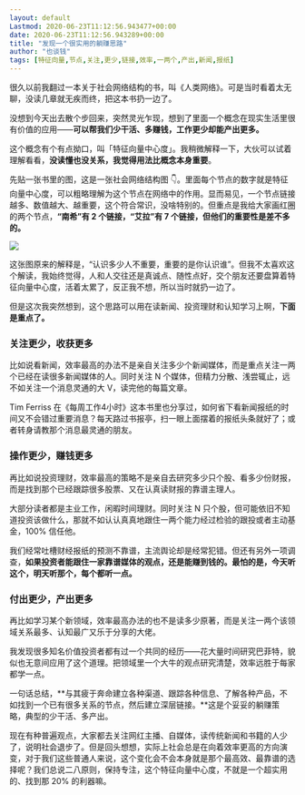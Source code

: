 ```yaml
---
layout: default
Lastmod: 2020-06-23T11:12:56.943477+00:00
date: 2020-06-23T11:12:56.943289+00:00
title: "发现一个很实用的躺赚思路"
author: "也谈钱"
tags: [特征向量,节点,关注,更少,链接,效率,一两个,产出,新闻,报纸]
---
```


很久以前我翻过一本关于社会网络结构的书，叫《人类网络》。可是当时看着太无聊，没读几章就无疾而终，把这本书扔一边了。

没想到今天出去散个步回来，突然灵光乍现，想到了里面一个概念在现实生活里很有价值的应用——**可以帮我们少干活、多赚钱，工作更少却能产出更多。**

这个概念有个有点拗口，叫「特征向量中心度」。我稍微解释一下，大伙可以试着理解看看，**没读懂也没关系，我觉得用法比概念本身重要**。

先贴一张书里的图，这是一张社会网络结构图 👇。里面每个节点的数字就是特征向量中心度，可以粗略理解为这个节点在网络中的作用。显而易见，一个节点链接越多、数值越大、越重要，这个符合常识，没啥特别的。但重点是我给大家画红圈的两个节点，**“南希”有 2 个链接，“艾拉”有 7 个链接，但他们的重要性是差不多的。**

![](https://images.weserv.nl/?url=https%3A//mmbiz.qpic.cn/mmbiz_png/xd1hVMKQsAH6vz2GmTkDVSoksTZh7OPiarxDJAhqHicjgZBVbXmlSaiaM5VAEeaFftEdL4jicHuagRicjEQVAKKREFQ/640%3Fwx_fmt%3Dpng)

这张图原来的解释是，“认识多少人不重要，重要的是你认识谁”。但我不太喜欢这个解读，我始终觉得，人和人交往还是真诚点、随性点好，交个朋友还要盘算着特征向量中心度，活着太累了，反正我不想，所以当时就扔一边了。

但是这次我突然想到，这个思路可以用在读新闻、投资理财和认知学习上啊，**下面是重点了。**

### 关注更少，收获更多

比如说看新闻，效率最高的办法不是亲自关注多少个新闻媒体，而是重点关注一两个已经在读很多新闻媒体的人。同时关注 N 个媒体，但精力分散、浅尝辄止，远不如关注一个消息灵通的大 V，读完他的每篇文章。

Tim Ferriss 在《每周工作4小时》这本书里也分享过，如何省下看新闻报纸的时间又不会错过重要消息？每天路过书报亭，扫一眼上面摆着的报纸头条就好了；或者转身请教那个消息最灵通的朋友。

### 操作更少，赚钱更多

再比如说投资理财，效率最高的策略不是亲自去研究多少只个股、看多少份财报，而是找到那个已经跟踪很多股票、又在认真读财报的靠谱主理人。

大部分读者都是主业工作，闲暇时间理财。同时关注 N 只个股，但可能依旧不知道投资该做什么，那就不如认认真真地跟住一两个能力经过检验的跟投或者主动基金，100% 信任他。

我们经常吐槽财经报纸的预测不靠谱，主流舆论却是经常犯错。但还有另外一项调查，**如果投资者能跟住一家靠谱媒体的观点，还是能赚到钱的。最怕的是，今天听这个，明天听那个，每个都听一点。**

### 付出更少，产出更多

再比如学习某个新领域，效率最高办法的也不是读多少原著，而是关注一两个该领域关系最多、认知最广又乐于分享的大佬。

我发现很多知名价值投资者都有过一个共同的经历——花大量时间研究巴菲特，貌似也无意间应用了这个道理。把领域里一个大牛的观点研究清楚，效率远胜于每家都学一点。

一句话总结，**与其疲于奔命建立各种渠道、跟踪各种信息、了解各种产品，不如找到一个已有很多关系的节点，然后建立深层链接。**这是个妥妥的躺赚策略，典型的少干活、多产出。

现在有种普遍观点，大家都去关注网红主播、自媒体，读传统新闻和书籍的人少了，说明社会退步了。但是回头想想，实际上社会总是在向着效率更高的方向演变，对于我们这些普通人来说，这个变化会不会本身就是那个最高效、最靠谱的选择呢？我们总说二八原则，保持专注，这个特征向量中心度，不就是一个超实用的、找到那 20% 的利器嘛。


